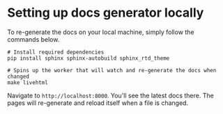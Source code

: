 # Setting up docs generator locally

To re-generate the docs on your local machine, simply follow the commands below.

```shell
# Install required dependencies
pip install sphinx sphinx-autobuild sphinx_rtd_theme

# Spins up the worker that will watch and re-generate the docs when changed
make livehtml
```

Navigate to `http://localhost:8000`. You'll see the latest docs there.
The pages will re-generate and reload itself when a file is changed.
